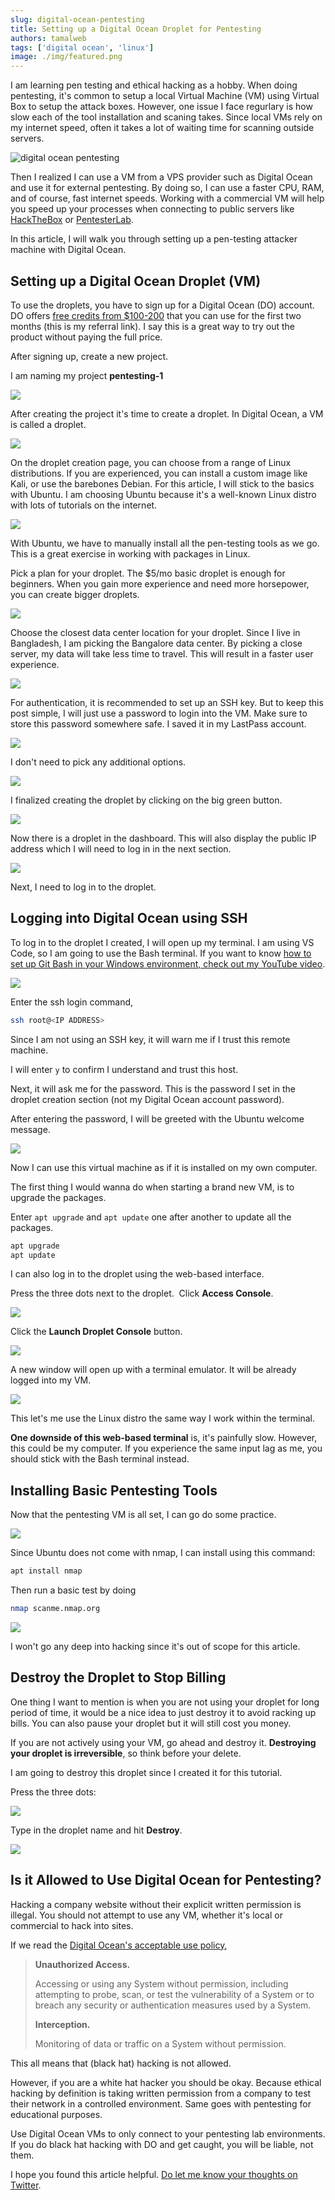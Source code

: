 ```yaml
---
slug: digital-ocean-pentesting
title: Setting up a Digital Ocean Droplet for Pentesting
authors: tamalweb
tags: ['digital ocean', 'linux']
image: ./img/featured.png
---
```


I am learning pen testing and ethical hacking as a hobby. When doing pentesting, it's common to setup a local Virtual Machine (VM) using Virtual Box to setup the attack boxes. However, one issue I face regurlary is how slow each of the tool installation and scaning takes. Since local VMs rely on my internet speed, often it takes a lot of waiting time for scanning outside servers.

![digital ocean pentesting](./img/featured.png)

Then I realized I can use a VM from a VPS provider such as Digital Ocean and use it for external pentesting. By doing so, I can use a faster CPU, RAM, and of course, fast internet speeds. Working with a commercial VM will help you speed up your processes when connecting to public servers like [HackTheBox](https://www.hackthebox.com/) or [PentesterLab](https://pentesterlab.com/).

In this article, I will walk you through setting up a pen-testing attacker machine with Digital Ocean.

<!-- truncate -->

## Setting up a Digital Ocean Droplet (VM)

To use the droplets, you have to sign up for a Digital Ocean (DO) account. DO offers [free credits from $100-200](https://m.do.co/c/c19340f2e4a7) that you can use for the first two months (this is my referral link). I say this is a great way to try out the product without paying the full price.

After signing up, create a new project.

I am naming my project **pentesting-1**

![](./img/2.png)

After creating the project it's time to create a droplet. In Digital Ocean, a VM is called a droplet.

![](./img/3.png)

On the droplet creation page, you can choose from a range of Linux distributions. If you are experienced, you can install a custom image like Kali, or use the barebones Debian. For this article, I will stick to the basics with Ubuntu. I am choosing Ubuntu because it's a well-known Linux distro with lots of tutorials on the internet.

![](./img/4.png)

With Ubuntu, we have to manually install all the pen-testing tools as we go. This is a great exercise in working with packages in Linux.

Pick a plan for your droplet. The $5/mo basic droplet is enough for beginners. When you gain more experience and need more horsepower, you can create bigger droplets.

![](./img/5.png)

Choose the closest data center location for your droplet. Since I live in Bangladesh, I am picking the Bangalore data center. By picking a close server, my data will take less time to travel. This will result in a faster user experience.

![](./img/6.png)

For authentication, it is recommended to set up an SSH key. But to keep this post simple, I will just use a password to login into the VM. Make sure to store this password somewhere safe. I saved it in my LastPass account.

![](./img/7.png)

I don't need to pick any additional options.

![](./img/8.png)

I finalized creating the droplet by clicking on the big green button.

![](./img/9.png)

Now there is a droplet in the dashboard. This will also display the public IP address which I will need to log in in the next section.

![](./img/10.png)

Next, I need to log in to the droplet.

## Logging into Digital Ocean using SSH

To log in to the droplet I created, I will open up my terminal. I am using VS Code, so I am going to use the Bash terminal. If you want to know [how to set up Git Bash in your Windows environment, check out my YouTube video](https://www.youtube.com/watch?v=nLue1WsetbE).

![](./img/11.png)

Enter the ssh login command,

```bash title=Terminal
ssh root@<IP ADDRESS>
```

Since I am not using an SSH key, it will warn me if I trust this remote machine.

I will enter `y` to confirm I understand and trust this host.

Next, it will ask me for the password. This is the password I set in the droplet creation section (not my Digital Ocean account password).

After entering the password, I will be greeted with the Ubuntu welcome message.

![](./img/12.png)

Now I can use this virtual machine as if it is installed on my own computer.

The first thing I would wanna do when starting a brand new VM, is to upgrade the packages.

Enter `apt upgrade` and `apt update` one after another to update all the packages.

```bash title=Terminal
apt upgrade
apt update
```

I can also log in to the droplet using the web-based interface.

Press the three dots next to the droplet. 
Click **Access Console**.

![](./img/16.png)

Click the **Launch Droplet Console** button.

![](./img/17.png)

A new window will open up with a terminal emulator. It will be already logged into my VM.

![](./img/18.png)

This let's me use the Linux distro the same way I work within the terminal.

**One downside of this web-based terminal** is, it's painfully slow. However, this could be my computer. If you experience the same input lag as me, you should stick with the Bash terminal instead.

## Installing Basic Pentesting Tools

Now that the pentesting VM is all set, I can go do some practice.

![](./img/13.png)

Since Ubuntu does not come with nmap, I can install using this command:

```bash title=Terminal
apt install nmap
```

Then run a basic test by doing

```bash title=Terminal
nmap scanme.nmap.org
```

![](./img/14.png)

I won't go any deep into hacking since it's out of scope for this article.

## Destroy the Droplet to Stop Billing

One thing I want to mention is when you are not using your droplet for long period of time, it would be a nice idea to just destroy it to avoid racking up bills. You can also pause your droplet but it will still cost you money.

If you are not actively using your VM, go ahead and destroy it. **Destroying your droplet is irreversible**, so think before your delete.

I am going to destroy this droplet since I created it for this tutorial.

Press the three dots:

![](./img/19.png)

Type in the droplet name and hit **Destroy**.

![](./img/20.png)

## Is it Allowed to Use Digital Ocean for Pentesting?

Hacking a company website without their explicit written permission is illegal. You should not attempt to use any VM, whether it's local or commercial to hack into sites.

If we read the [Digital Ocean's acceptable use policy](https://www.digitalocean.com/legal/acceptable-use-policy),

> **Unauthorized Access.**
>
> Accessing or using any System without permission, including attempting to probe, scan, or test the vulnerability of a System or to breach any security or authentication measures used by a System.
>
> **Interception.**
>
> Monitoring of data or traffic on a System without permission.

This all means that (black hat) hacking is not allowed.

However, if you are a white hat hacker you should be okay. Because ethical hacking by definition is taking written permission from a company to test their network in a controlled environment. Same goes with pentesting for educational purposes.

Use Digital Ocean VMs to only connect to your pentesting lab environments. If you do black hat hacking with DO and get caught, you will be liable, not them.

I hope you found this article helpful. [Do let me know your thoughts on Twitter](https://twitter.com/tamalweb).
